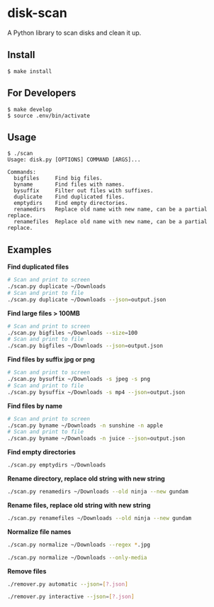 # disk-scan
A Python library to scan disks and clean it up.

## Install
```
$ make install
```

## For Developers
```
$ make develop
$ source .env/bin/activate
```

## Usage
```
$ ./scan
Usage: disk.py [OPTIONS] COMMAND [ARGS]...

Commands:
  bigfiles     Find big files.
  byname       Find files with names.
  bysuffix     Filter out files with suffixes.
  duplicate    Find duplicated files.
  emptydirs    Find empty directories.
  renamedirs   Replace old name with new name, can be a partial replace.
  renamefiles  Replace old name with new name, can be a partial replace.
```

## Examples

**Find duplicated files**
```bash
# Scan and print to screen
./scan.py duplicate ~/Downloads
# Scan and print to file
./scan.py duplicate ~/Downloads --json=output.json
```

**Find large files > 100MB**
```bash
# Scan and print to screen
./scan.py bigfiles ~/Downloads --size=100
# Scan and print to file
./scan.py bigfiles ~/Downloads --json=output.json
```

**Find files by suffix jpg or png**
```bash
# Scan and print to screen
./scan.py bysuffix ~/Downloads -s jpeg -s png
# Scan and print to file
./scan.py bysuffix ~/Downloads -s mp4 --json=output.json
```

**Find files by name**
```bash
# Scan and print to screen
./scan.py byname ~/Downloads -n sunshine -n apple
# Scan and print to file
./scan.py byname ~/Downloads -n juice --json=output.json
```

**Find empty directories**
```bash
./scan.py emptydirs ~/Downloads
```

**Rename directory, replace old string with new string**
```bash
./scan.py renamedirs ~/Downloads --old ninja --new gundam
```

**Rename files, replace old string with new string**
```bash
./scan.py renamefiles ~/Downloads --old ninja --new gundam
```

**Normalize file names**
```bash
./scan.py normalize ~/Downloads --regex *.jpg
```

```bash
./scan.py normalize ~/Downloads --only-media
```

**Remove files**
```bash
./remover.py automatic --json=[?.json]
```

```bash
./remover.py interactive --json=[?.json]
```